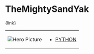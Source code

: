 # TheMightySandYak 

{link}
<table>
<tr>
<td>

![Hero Picture](hero.png?raw=true "Hero Picture")

</td>
<td>
<ul>
<li>

[PYTHON](TheMightySandYak.py)

</li>
</td>
</tr>
<table>